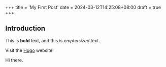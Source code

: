+++
title = 'My First Post'
date = 2024-03-12T14:25:08+08:00
draft = true
+++

## Introduction

This is **bold** text, and this is _emphasized_ text.

Visit the [Hugo](https://gohugo.io) website!

Hi there.
